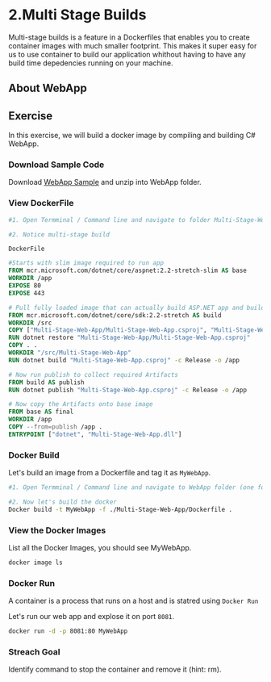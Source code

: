 # 2.Multi Stage Builds

Multi-stage builds is a feature in a Dockerfiles that enables you to create  container images with much smaller footprint. This makes it super easy for us to use container to build our application whithout having to have any build time depedencies running on your machine.

## About WebApp

## Exercise

In this exercise, we will build a docker image by compiling and building C# WebApp.

### Download Sample Code

Download [WebApp Sample](assets/WebApp.zip) and unzip into WebApp folder.

### View DockerFile

```bash
#1. Open Termminal / Command line and navigate to folder Multi-Stage-Web-App and open Dockerfile

#2. Notice multi-stage build
```

```DockerFile```

```DockerFile
#Starts with slim image required to run app
FROM mcr.microsoft.com/dotnet/core/aspnet:2.2-stretch-slim AS base
WORKDIR /app
EXPOSE 80
EXPOSE 443

# Pull fully loaded image that can actually build ASP.NET app and build it
FROM mcr.microsoft.com/dotnet/core/sdk:2.2-stretch AS build
WORKDIR /src
COPY ["Multi-Stage-Web-App/Multi-Stage-Web-App.csproj", "Multi-Stage-Web-App/"]
RUN dotnet restore "Multi-Stage-Web-App/Multi-Stage-Web-App.csproj"
COPY . .
WORKDIR "/src/Multi-Stage-Web-App"
RUN dotnet build "Multi-Stage-Web-App.csproj" -c Release -o /app

# Now run publish to collect required Artifacts
FROM build AS publish
RUN dotnet publish "Multi-Stage-Web-App.csproj" -c Release -o /app

# Now copy the Artifacts onto base image
FROM base AS final
WORKDIR /app
COPY --from=publish /app .
ENTRYPOINT ["dotnet", "Multi-Stage-Web-App.dll"]
```

### Docker Build

Let's build an image from a Dockerfile and tag it as ```MyWebApp```.

```bash
#1. Open Termminal / Command line and navigate to WebApp folder (one folder above Dockerfile)

#2. Now let's build the docker  
Docker build -t MyWebApp -f ./Multi-Stage-Web-App/Dockerfile .

```

### View the Docker Images

List all the Docker Images, you should see MyWebApp.

```bash
docker image ls
```

### Docker Run

A container is a process that runs on a host and is statred using ```Docker Run```

Let's run our web app and explose it on port ```8081```.

```cmd
docker run -d -p 8081:80 MyWebApp
```

### Streach Goal

Identify command to stop the container and remove it (hint: rm).
